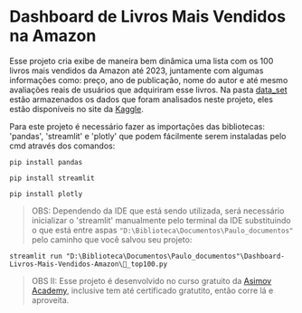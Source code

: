 # Dashboard de Livros Mais Vendidos na Amazon

Esse projeto cria exibe de maneira bem dinâmica uma lista com os 100 livros mais vendidos da Amazon até 2023, juntamente com algumas informações como: preço, ano de publicação, nome do autor e até mesmo avaliações reais de usuários que adquiriram esse livros.
Na pasta [data_set](./data_set/) estão armazenados os dados que foram analisados neste projeto, eles estão disponíveis no site da [Kaggle](https://www.kaggle.com/datasets/anshtanwar/top-200-trending-books-with-reviews).


Para este projeto é necessário fazer as importações das bibliotecas: 'pandas', 'streamlit' e 'plotly' que podem fácilmente serem instaladas pelo cmd através dos comandos:

```terminal
pip install pandas
```

```terminal
pip install streamlit
```

```terminal
pip install plotly
```


>OBS: Dependendo da IDE que está sendo utilizada, será necessário inicializar o 'streamlit' manualmente pelo terminal da IDE substituindo o que está entre aspas `"D:\Biblioteca\Documentos\Paulo_documentos"` pelo caminho que você salvou seu projeto:
```terminal
streamlit run "D:\Biblioteca\Documentos\Paulo_documentos"\Dashboard-Livros-Mais-Vendidos-Amazon\📗_top100.py
```


>OBS II: Esse projeto é desenvolvido no curso gratuito da [Asimov Academy](https://hub.asimov.academy/curso/python-para-iniciantes), inclusive tem até certificado gratutito, então corre lá e aproveita.
